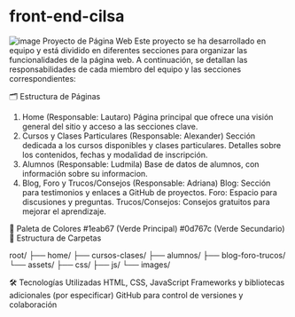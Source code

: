 # front-end-cilsa

![image](https://github.com/user-attachments/assets/e10271ee-ec6e-4df4-a3d4-5f496c44ef04)
Proyecto de Página Web
Este proyecto se ha desarrollado en equipo y está dividido en diferentes secciones para organizar las funcionalidades de la página web. A continuación, se detallan las responsabilidades de cada miembro del equipo y las secciones correspondientes:

🗂️ Estructura de Páginas
  1. Home (Responsable: Lautaro)
      Página principal que ofrece una visión general del sitio y acceso a las secciones clave.
  2. Cursos y Clases Particulares (Responsable: Alexander)
      Sección dedicada a los cursos disponibles y clases particulares.
      Detalles sobre los contenidos, fechas y modalidad de inscripción.
  3. Alumnos (Responsable: Ludmila)
      Base de datos de alumnos, con información sobre su informacion.
  4. Blog, Foro y Trucos/Consejos (Responsable: Adriana)
      Blog: Sección para testimonios y enlaces a GitHub de proyectos.
      Foro: Espacio para discusiones y preguntas.
      Trucos/Consejos: Consejos gratuitos para mejorar el aprendizaje.

🎨 Paleta de Colores
#1eab67 (Verde Principal)
#0d767c (Verde Secundario)
📂 Estructura de Carpetas

root/
├── home/
├── cursos-clases/
├── alumnos/
├── blog-foro-trucos/
└── assets/
    ├── css/
    ├── js/
    └── images/


    
🛠️ Tecnologías Utilizadas
HTML, CSS, JavaScript
Frameworks y bibliotecas adicionales (por especificar)
GitHub para control de versiones y colaboración
